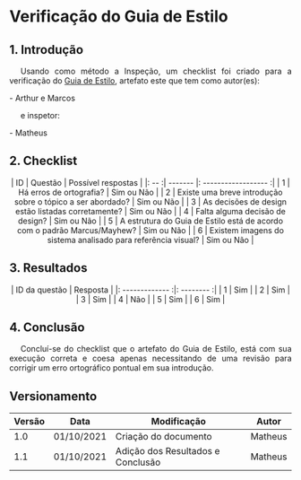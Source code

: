 # Verificação do Guia de Estilo

## 1. Introdução
<p style="text-indent: 20px; text-align: justify">
Usando como método a Inspeção, um checklist foi criado para a verificação do <a href="https://interacao-humano-computador.github.io/2021.1-Detran-DF/analiseRequisitos/guiaDeEstilo/" target="_blank">Guia de Estilo</a>, artefato este que tem como autor(es):
</p>
- Arthur e Marcos
<p style="text-indent: 20px; text-align: justify">
e inspetor:
</p>
- Matheus

## 2. Checklist

<center>

| ID | Questão | Possível respostas |
|: -- :| ------- |: ------------------ :|
| 1 | Há erros de ortografia? | Sim ou Não |
| 2 | Existe uma breve introdução sobre o tópico a ser abordado? | Sim ou Não |
| 3 | As decisões de design estão listadas corretamente? | Sim ou Não |
| 4 | Falta alguma decisão de design? | Sim ou Não |
| 5 | A estrutura do Guia de Estilo está de acordo com o padrão Marcus/Mayhew? | Sim ou Não |
| 6 | Existem imagens do sistema analisado para referência visual? | Sim ou Não |

</center>

## 3. Resultados

<center>

| ID da questão | Resposta |
|: ------------- :|: -------- :|
| 1 | Sim |
| 2 | Sim |
| 3 | Sim |
| 4 | Não |
| 5 | Sim |
| 6 | Sim | 

</center>

## 4. Conclusão 
<p style="text-indent: 20px; text-align: justify">
Concluí-se do checklist que o artefato do Guia de Estilo, está com sua execução correta e coesa apenas necessitando de uma revisão para corrigir um erro ortográfico pontual em sua introdução.
</p>

## Versionamento

| Versão | Data       | Modificação           | Autor  |
| ------ | ---------- | --------------------- | ------ |
| 1.0    | 01/10/2021 | Criação do documento  | Matheus |
| 1.1    | 01/10/2021 | Adição dos Resultados e Conclusão | Matheus |
